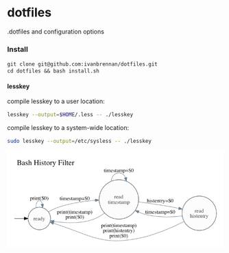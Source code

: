 dotfiles
========

.dotfiles and configuration options

### Install

``` Shell
git clone git@github.com:ivanbrennan/dotfiles.git
cd dotfiles && bash install.sh
```

#### lesskey
compile lesskey to a user location:
``` sh
lesskey --output=$HOME/.less -- ./lesskey
```

compile lesskey to a system-wide location:
``` sh
sudo lesskey --output=/etc/sysless -- ./lesskey
```

[![Bash History Filter](/shell/bash_history_filter_awk.png?raw=true)](/shell/bash_history_filter.awk)
